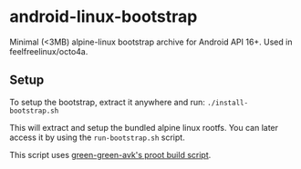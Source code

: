 # android-linux-bootstrap

Minimal (<3MB) alpine-linux bootstrap archive for Android API 16+. Used in feelfreelinux/octo4a.

## Setup

To setup the bootstrap, extract it anywhere  and run:
`./install-bootstrap.sh`

This will extract and setup the bundled alpine linux rootfs. You can later access it by using the `run-bootstrap.sh` script.

This script uses [green-green-avk's proot build script](https://github.com/green-green-avk/build-proot-android).